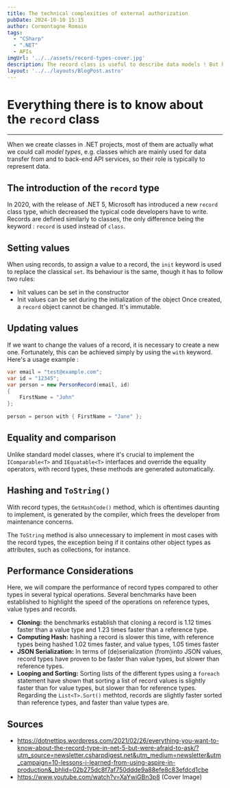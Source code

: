 ```yaml
---
title: The technical complexities of external authorization
pubDate: 2024-10-10 15:15
author: Cormontagne Romain
tags:
  - "CSharp"
  - ".NET"
  - APIs
imgUrl: '../../assets/record-types-cover.jpg'
description: The record class is useful to describe data models ! But how exactly does it work, and how can we benefit from it ? Learn everything there is to know about this C# class type here !
layout: '../../layouts/BlogPost.astro'
---
```


# Everything there is to know about the `record` class
---
When we create classes in .NET projects, most of them are actually what we could call _model types_, e.g. classes which are mainly used for data transfer from and to back-end API services, so their role is typically to represent data.

## The introduction of the `record` type

In 2020, with the release of .NET 5, Microsoft has introduced a new `record` class type, which decreased the typical code developers have to write. Records are defined similarly to classes, the only difference being the keyword : `record` is used instead of `class`.

## Setting values

When using records, to assign a value to a record, the `init` keyword is used to replace the classical `set`. Its behaviour is the same, though it has to follow two rules:
- Init values can be set in the constructor
- Init values can be set during the initialization of the object
Once created, a `record` object cannot be changed. It's immutable.

## Updating values

If we want to change the values of a record, it is necessary to create a new one. Fortunately, this can be achieved simply by using the `with` keyword. Here's a usage example :
```cs
var email = "test@example.com";
var id = "12345";
var person = new PersonRecord(email, id)
{
    FirstName = "John"
};
 
person = person with { FirstName = "Jane" };
```

## Equality and comparison

Unlike standard model classes, where it's crucial to implement the `IComparable<T>` and `IEquatable<T>` interfaces and override the equality operators, with record types, these methods are generated automatically.

## Hashing and `ToString()`

With record types, the `GetHashCode()` method, which is oftentimes daunting to implement, is generated by the compiler, which frees the developer from maintenance concerns.

The `ToString` method is also unnecessary to implement in most cases with the record types, the exception being if it contains other object types as attributes, such as collections, for instance.

## Performance Considerations

Here, we will compare the performance of record types compared to other types in several typical operations. Several benchmarks have been established to highlight the speed of the operations on reference types, value types and records.

- **Cloning:** the benchmarks establish that cloning a record is 1.12 times faster than a value type and 1.23 times faster than a reference type.
- **Computing Hash:** hashing a record is slower this time, with reference types being hashed 1.02 times faster, and value types, 1.05 times faster
- **JSON Serialization:** In terms of (de)serialization (from)into JSON values, record types have proven to be faster than value types, but slower than reference types.
- **Looping and Sorting:** Sorting lists of the different types using a `foreach` statement have shown that sorting a list of record values is slightly faster than for value types, but slower than for reference types. Regarding the `List<T>.Sort()` methtod, records are slightly faster sorted than reference types, and faster than value types are.

## Sources

- <https://dotnettips.wordpress.com/2021/02/26/everything-you-want-to-know-about-the-record-type-in-net-5-but-were-afraid-to-ask/?utm_source=newsletter.csharpdigest.net&utm_medium=newsletter&utm_campaign=10-lessons-i-learned-from-using-aspire-in-production&_bhlid=02b275dc8f7af750ddde9a88efe8c83efdcd1cbe>
- <https://www.youtube.com/watch?v=XaYwiGBn3p8> (Cover Image)